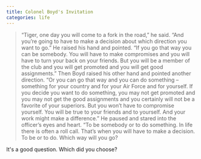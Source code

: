 ```yaml
---
title: Colonel Boyd's Invitation
categories: life
---
```


> “Tiger, one day you will come to a fork in the road,” he said. “And you’re going to have to make a decision about which direction you want to go.” He raised his hand and pointed. “If you go that way you can be somebody. You will have to make compromises and you will have to turn your back on your friends. But you will be a member of the club and you will get promoted and you will get good assignments.” Then Boyd raised his other hand and pointed another direction. “Or you can go that way and you can do something – something for your country and for your Air Force and for yourself. If you decide you want to do something, you may not get promoted and you may not get the good assignments and you certainly will not be a favorite of your superiors. But you won’t have to compromise yourself. You will be true to your friends and to yourself. And your work might make a difference.” He paused and stared into the officer’s eyes and heart. “To be somebody or to do something. In life there is often a roll call. That’s when you will have to make a decision. To be or to do. Which way will you go?

It's a good question. Which did you choose?